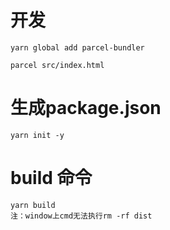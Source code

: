 # 开发

```
yarn global add parcel-bundler

parcel src/index.html
```

# 生成package.json

```
yarn init -y
```

# build 命令

```
yarn build
注：window上cmd无法执行rm -rf dist
```

